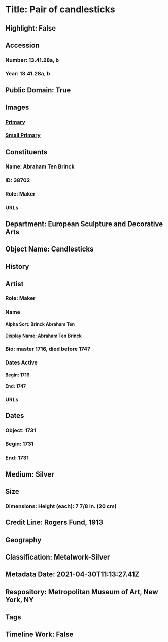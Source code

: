 # Title: Pair of candlesticks
## Highlight: False
## Accession
### Number: 13.41.28a, b
### Year: 13.41.28a, b
## Public Domain: True
## Images
### [Primary](https://images.metmuseum.org/CRDImages/es/original/15516.jpg)
### [Small Primary](https://images.metmuseum.org/CRDImages/es/web-large/15516.jpg)
## Constituents
### Name: Abraham Ten Brinck
### ID: 38702
### Role: Maker
### URLs
## Department: European Sculpture and Decorative Arts
## Object Name: Candlesticks
## History
## Artist
### Role: Maker
### Name
#### Alpha Sort: Brinck Abraham Ten
#### Display Name: Abraham Ten Brinck
### Bio: master 1716, died before 1747
### Dates Active
#### Begin: 1716
#### End: 1747
### URLs
## Dates
### Object: 1731
### Begin: 1731
### End: 1731
## Medium: Silver
## Size
### Dimensions: Height (each): 7 7/8 in. (20 cm)
## Credit Line: Rogers Fund, 1913
## Geography
## Classification: Metalwork-Silver
## Metadata Date: 2021-04-30T11:13:27.41Z
## Respository: Metropolitan Museum of Art, New York, NY
## Tags
## Timeline Work: False